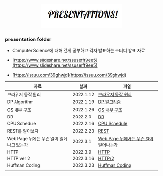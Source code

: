<p align="center">
    <img src="./images/main_image.webp">
</p>

### presentation folder 

- Computer Science에 대해 깊게 공부하고 각자 발표하는 스터디 발표 자료 

- [https://www.slideshare.net/ssuserff9ee5](https://www.slideshare.net/ssuserff9ee5)

- [https://issuu.com/39ghwjd](https://issuu.com/39ghwjd)


| 자료 | 날짜 | 파일 |
|---|---|---|
| 브라우저 동작 원리 | 2022.1.12 | [브라우저 동작 원리](./Browser_Principle.pdf)|
| DP Algorithm | 2022.1.19 | [DP 알고리즘](./DP_Algorithm.pdf)|
| OS 내부 구조 | 2022.1.26 | [OS 내부 구조](./OS_Inner_Structure.pdf)|
| DB | 2022.2.9 | [DB](./DB.pdf)|
| CPU Schedule | 2022.2.16 | [CPU Schedule](./CPU_Schedule.pdf)|
| REST를 알아보자 | 2022.2.23 | [REST](./Do_You_Know_Rest.pdf)|
| Web Page 뒤에는 무슨 일이 일어나고 있는가 | 2022.3.1 | [Web Page 뒤에서는 무슨 일이 일어나는가](./Web_Page_Back.pdf)|
| HTTP | 2022.3.9 | [HTTP](./HTTP.pdf)|
| HTTP ver 2 | 2022.3.16 | [HTTP/2](./HTTP_ver_2.pdf)|
| Huffman Coding | 2022.3.23 | [Huffman Coding](./DataStructure_Algorithm-HuffmanCode.pdf)|
|   |   |


